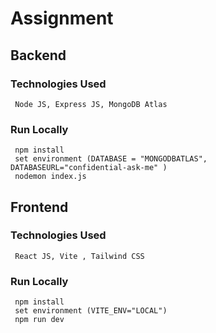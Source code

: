 # Assignment

## Backend
  ### Technologies Used
     Node JS, Express JS, MongoDB Atlas
  ### Run Locally
     npm install
     set environment (DATABASE = "MONGODBATLAS", DATABASEURL="confidential-ask-me" )
     nodemon index.js

## Frontend
  ### Technologies Used
     React JS, Vite , Tailwind CSS 
  ### Run Locally
     npm install
     set environment (VITE_ENV="LOCAL")
     npm run dev
